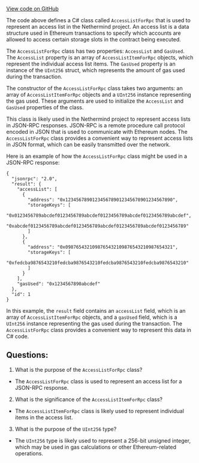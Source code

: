 [View code on GitHub](https://github.com/NethermindEth/nethermind/src/Nethermind/Nethermind.JsonRpc/Data/AccessListForRpc.cs)

The code above defines a C# class called `AccessListForRpc` that is used to represent an access list in the Nethermind project. An access list is a data structure used in Ethereum transactions to specify which accounts are allowed to access certain storage slots in the contract being executed. 

The `AccessListForRpc` class has two properties: `AccessList` and `GasUsed`. The `AccessList` property is an array of `AccessListItemForRpc` objects, which represent the individual access list items. The `GasUsed` property is an instance of the `UInt256` struct, which represents the amount of gas used during the transaction.

The constructor of the `AccessListForRpc` class takes two arguments: an array of `AccessListItemForRpc` objects and a `UInt256` instance representing the gas used. These arguments are used to initialize the `AccessList` and `GasUsed` properties of the class.

This class is likely used in the Nethermind project to represent access lists in JSON-RPC responses. JSON-RPC is a remote procedure call protocol encoded in JSON that is used to communicate with Ethereum nodes. The `AccessListForRpc` class provides a convenient way to represent access lists in JSON format, which can be easily transmitted over the network.

Here is an example of how the `AccessListForRpc` class might be used in a JSON-RPC response:

```
{
  "jsonrpc": "2.0",
  "result": {
    "accessList": [
      {
        "address": "0x1234567890123456789012345678901234567890",
        "storageKeys": [
          "0x0123456789abcdef0123456789abcdef0123456789abcdef0123456789abcdef",
          "0xabcdef0123456789abcdef0123456789abcdef0123456789abcdef0123456789"
        ]
      },
      {
        "address": "0x0987654321098765432109876543210987654321",
        "storageKeys": [
          "0xfedcba9876543210fedcba9876543210fedcba9876543210fedcba9876543210"
        ]
      }
    ],
    "gasUsed": "0x1234567890abcdef"
  },
  "id": 1
}
```

In this example, the `result` field contains an `accessList` field, which is an array of `AccessListItemForRpc` objects, and a `gasUsed` field, which is a `UInt256` instance representing the gas used during the transaction. The `AccessListForRpc` class provides a convenient way to represent this data in C# code.
## Questions: 
 1. What is the purpose of the `AccessListForRpc` class?
- The `AccessListForRpc` class is used to represent an access list for a JSON-RPC response.

2. What is the significance of the `AccessListItemForRpc` class?
- The `AccessListItemForRpc` class is likely used to represent individual items in the access list.

3. What is the purpose of the `UInt256` type?
- The `UInt256` type is likely used to represent a 256-bit unsigned integer, which may be used in gas calculations or other Ethereum-related operations.